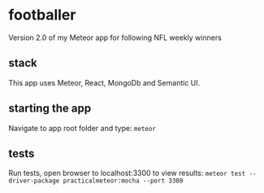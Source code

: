 # footballer
Version 2.0 of my Meteor app for following NFL weekly winners

## stack
This app uses Meteor, React, MongoDb and Semantic UI.

## starting the app
Navigate to app root folder and type:
`meteor`

## tests
Run tests, open browser to localhost:3300 to view results:
`meteor test --driver-package practicalmeteor:mocha --port 3300`
